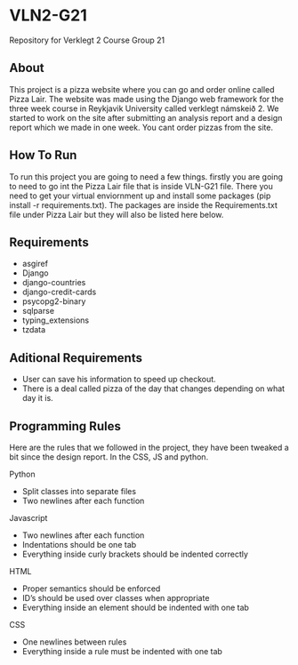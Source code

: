 # VLN2-G21
Repository for Verklegt 2 Course Group 21

## About

This project is a pizza website where you can go and order online called Pizza Lair. The website was made using the Django web framework for the three week course in Reykjavik University called verklegt námskeið 2. We started to work on the site after submitting an analysis report and a design report which we made in one week. You cant order pizzas from the site.

## How To Run

To run this project you are going to need a few things. firstly you are going to need to go int the Pizza Lair file that is inside VLN-G21 file. There you need to get your virtual enviornment up and install some packages (pip install -r requirements.txt).
The packages are inside the Requirements.txt file under Pizza Lair but they will also be listed here below.

## Requirements

- asgiref
- Django
- django-countries
- django-credit-cards
- psycopg2-binary
- sqlparse
- typing_extensions
- tzdata

## Aditional Requirements

- User can save his information to speed up checkout.
- There is a deal called pizza of the day that changes depending on what day it is.



## Programming Rules

Here are the rules that we followed in the project, they have been tweaked a bit since the design report. In the CSS, JS and python.

Python
- Split classes into separate files
- Two newlines after each function

Javascript
- Two newlines after each function
- Indentations should be one tab
- Everything inside curly brackets should be indented correctly

HTML
- Proper semantics should be enforced
- ID’s should be used over classes when appropriate
- Everything inside an element should be indented with one tab

CSS
- One newlines between rules
- Everything inside a rule must be indented with one tab



